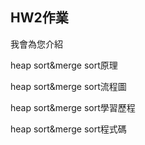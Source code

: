 ## HW2作業

我會為您介紹

heap sort&merge sort原理

heap sort&merge sort流程圖

heap sort&merge sort學習歷程

heap sort&merge sort程式碼
